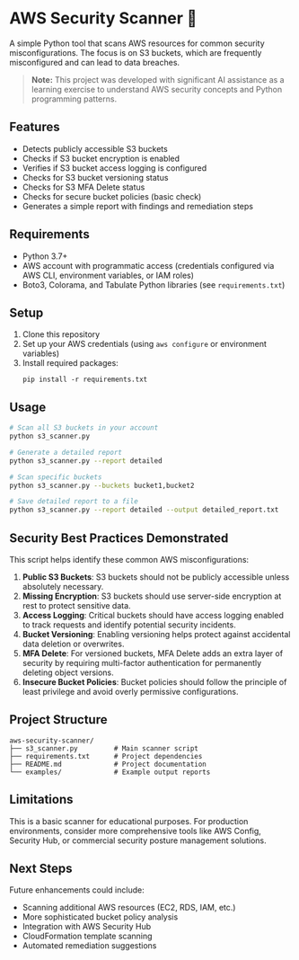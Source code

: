 # AWS Security Scanner 🤖

A simple Python tool that scans AWS resources for common security misconfigurations. The focus is on S3 buckets, which are frequently misconfigured and can lead to data breaches.

> **Note:** This project was developed with significant AI assistance as a learning exercise to understand AWS security concepts and Python programming patterns.

## Features

- Detects publicly accessible S3 buckets
- Checks if S3 bucket encryption is enabled
- Verifies if S3 bucket access logging is configured
- Checks for S3 bucket versioning status
- Checks for S3 MFA Delete status
- Checks for secure bucket policies (basic check)
- Generates a simple report with findings and remediation steps

## Requirements

- Python 3.7+
- AWS account with programmatic access (credentials configured via AWS CLI, environment variables, or IAM roles)
- Boto3, Colorama, and Tabulate Python libraries (see `requirements.txt`)

## Setup

1. Clone this repository
2. Set up your AWS credentials (using `aws configure` or environment variables)
3. Install required packages:
   ```
   pip install -r requirements.txt
   ```

## Usage

```bash
# Scan all S3 buckets in your account
python s3_scanner.py

# Generate a detailed report
python s3_scanner.py --report detailed

# Scan specific buckets
python s3_scanner.py --buckets bucket1,bucket2

# Save detailed report to a file
python s3_scanner.py --report detailed --output detailed_report.txt
```

## Security Best Practices Demonstrated

This script helps identify these common AWS misconfigurations:

1. **Public S3 Buckets**: S3 buckets should not be publicly accessible unless absolutely necessary.
2. **Missing Encryption**: S3 buckets should use server-side encryption at rest to protect sensitive data.
3. **Access Logging**: Critical buckets should have access logging enabled to track requests and identify potential security incidents.
4. **Bucket Versioning**: Enabling versioning helps protect against accidental data deletion or overwrites.
5. **MFA Delete**: For versioned buckets, MFA Delete adds an extra layer of security by requiring multi-factor authentication for permanently deleting object versions.
6. **Insecure Bucket Policies**: Bucket policies should follow the principle of least privilege and avoid overly permissive configurations.

## Project Structure

```
aws-security-scanner/
├── s3_scanner.py         # Main scanner script
├── requirements.txt      # Project dependencies
├── README.md             # Project documentation
└── examples/             # Example output reports
```

## Limitations

This is a basic scanner for educational purposes. For production environments, consider more comprehensive tools like AWS Config, Security Hub, or commercial security posture management solutions.

## Next Steps

Future enhancements could include:
- Scanning additional AWS resources (EC2, RDS, IAM, etc.)
- More sophisticated bucket policy analysis
- Integration with AWS Security Hub
- CloudFormation template scanning
- Automated remediation suggestions
